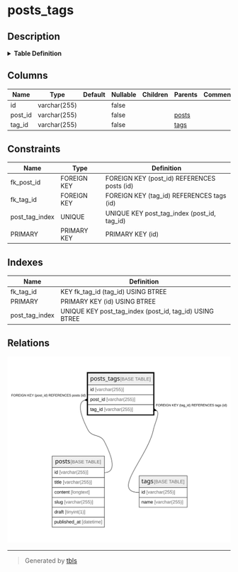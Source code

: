 # posts_tags

## Description

<details>
<summary><strong>Table Definition</strong></summary>

```sql
CREATE TABLE `posts_tags` (
  `id` varchar(255) NOT NULL,
  `post_id` varchar(255) NOT NULL,
  `tag_id` varchar(255) NOT NULL,
  PRIMARY KEY (`id`),
  UNIQUE KEY `post_tag_index` (`post_id`,`tag_id`),
  KEY `fk_tag_id` (`tag_id`),
  CONSTRAINT `fk_post_id` FOREIGN KEY (`post_id`) REFERENCES `posts` (`id`) ON DELETE CASCADE ON UPDATE CASCADE,
  CONSTRAINT `fk_tag_id` FOREIGN KEY (`tag_id`) REFERENCES `tags` (`id`) ON DELETE CASCADE ON UPDATE CASCADE
) ENGINE=InnoDB DEFAULT CHARSET=utf8
```

</details>

## Columns

| Name | Type | Default | Nullable | Children | Parents | Comment |
| ---- | ---- | ------- | -------- | -------- | ------- | ------- |
| id | varchar(255) |  | false |  |  |  |
| post_id | varchar(255) |  | false |  | [posts](posts.md) |  |
| tag_id | varchar(255) |  | false |  | [tags](tags.md) |  |

## Constraints

| Name | Type | Definition |
| ---- | ---- | ---------- |
| fk_post_id | FOREIGN KEY | FOREIGN KEY (post_id) REFERENCES posts (id) |
| fk_tag_id | FOREIGN KEY | FOREIGN KEY (tag_id) REFERENCES tags (id) |
| post_tag_index | UNIQUE | UNIQUE KEY post_tag_index (post_id, tag_id) |
| PRIMARY | PRIMARY KEY | PRIMARY KEY (id) |

## Indexes

| Name | Definition |
| ---- | ---------- |
| fk_tag_id | KEY fk_tag_id (tag_id) USING BTREE |
| PRIMARY | PRIMARY KEY (id) USING BTREE |
| post_tag_index | UNIQUE KEY post_tag_index (post_id, tag_id) USING BTREE |

## Relations

![er](posts_tags.svg)

---

> Generated by [tbls](https://github.com/k1LoW/tbls)
